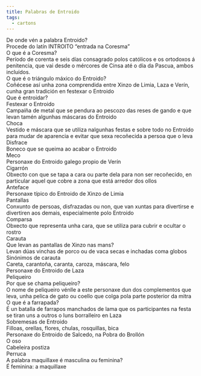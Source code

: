 ```yaml
---
title: Palabras de Entroido
tags:
  - cartons
---
```

<e-card color="1">
  <div>De onde vén a palabra Entroido?</div>
  <div>Procede do latín INTROITO “entrada na Coresma”</div>
</e-card>

<e-card color="5">
  <div>O que é a Coresma?</div>
  <div>Período de corenta e seis días consagrado polos católicos e os ortodoxos á penitencia, que vai desde o mércores de Cinsa até o día da Pascua, ambos incluídos. </div>
</e-card>

<e-card color="7">
  <div>O que é o triángulo máxico do Entroido?</div>
  <div>Coñécese así unha zona comprendida entre Xinzo de Limia, Laza e Verín, cunha gran tradición en festexar o Entroido</div>
</e-card>

<e-card color="10">
  <div>Que é entroidar?</div>
  <div>Festexar o Entroido</div>
</e-card>

<e-card color="2">
  <div>Campaíña de metal que se pendura ao pescozo das reses de gando e que levan tamén algunhas máscaras do Entroido</div>
  <div>Choca</div>
</e-card>

<e-card color="3">
  <div>Vestido e máscara que se utiliza nalgunhas festas e sobre todo no Entroido para mudar de aparencia e evitar que sexa recoñecida a persoa que o leva</div>
  <div>Disfrace</div>
</e-card>

<e-card color="4">
  <div>Boneco que se queima ao acabar o Entroido</div>
  <div>Meco</div>
</e-card>

<e-card color="5">
  <div>Personaxe do Entroido galego propio de Verín</div>
  <div>Cigarrón</div>
</e-card>

<e-card color="6">
  <div>Obxecto con que se tapa a cara ou parte dela para non ser recoñecido, en particular aquel que cobre a zona que está arredor dos ollos</div>
  <div>Anteface</div>
</e-card>

<e-card color="7">
  <div>Personaxe típico do Entroido de Xinzo de Limia</div>
  <div>Pantallas</div>
</e-card>

<e-card color="8">
  <div>Conxunto de persoas, disfrazadas ou non, que van xuntas para divertirse e divertiren aos demais, especialmente polo Entroido</div>
  <div>Comparsa</div>
</e-card>

<e-card color="6">
  <div>Obxecto que representa unha cara, que se utiliza para cubrir e ocultar o rostro</div>
  <div>Carauta</div>
</e-card>

<e-card color="9">
  <div>Que levan as pantallas de Xinzo nas mans?</div>
  <div>Levan dúas vinchas de porco ou de vaca secas e inchadas coma globos</div>
</e-card>

<e-card color="10">
  <div>Sinónimos de carauta</div>
  <div>Careta, carantoña, caranta, caroza, máscara, felo</div>
</e-card>

<e-card color="1">
  <div>Personaxe do Entroido de Laza</div>
  <div>Peliqueiro</div>
</e-card>

<e-card color="2">
  <div>Por que se chama peliqueiro?</div>
  <div>O nome de peliqueiro vénlle a este personaxe dun dos complementos que leva, unha pelica de gato ou coello que colga pola parte posterior da mitra</div>
</e-card>

<e-card color="7">
  <div>O que é a farrapada?</div>
  <div>É un batalla de farrapos manchados de lama que os participantes na festa se tiran uns a outros o luns borralleiro en Laza</div>
</e-card>

<e-card color="1">
  <div>Sobremesas de Entroido</div>
  <div>Filloas, orellas, flores, chulas, rosquillas, bica</div>
</e-card>

<e-card color="5">
  <div>Personaxe do Entroido de Salcedo, na Pobra do Brollón</div>
  <div>O oso</div>
</e-card>

<e-card color="10">
  <div>Cabeleira postiza</div>
  <div>Perruca</div>
</e-card>

<e-card color="1">
  <div>A palabra maquillaxe é masculina ou feminina?</div>
  <div>É feminina: a maquillaxe</div>
</e-card>